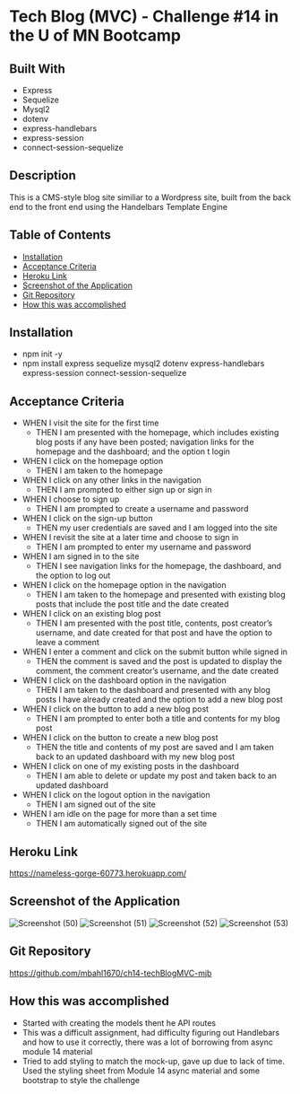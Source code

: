 # Tech Blog (MVC) - Challenge #14 in the U of MN Bootcamp

## Built With
* Express
* Sequelize
* Mysql2
* dotenv
* express-handlebars
* express-session
* connect-session-sequelize

## Description
This is a CMS-style blog site similiar to a Wordpress site, built from the back end to the front end using the Handelbars Template Engine

## Table of Contents
* [Installation](#installation)
* [Acceptance Criteria](#acceptance-criteria)
* [Heroku Link](#heroku-link)
* [Screenshot of the Application](#screenshot-of-the-application)
* [Git Repository](#git-repository)
* [How this was accomplished](#how-this-was-accomplished)

## Installation
* npm init -y
* npm install express sequelize mysql2 dotenv express-handlebars express-session connect-session-sequelize


## Acceptance Criteria
* WHEN I visit the site for the first time
  * THEN I am presented with the homepage, which includes existing blog posts if any have been posted; navigation links for the homepage and the dashboard; and the option t login
* WHEN I click on the homepage option
  * THEN I am taken to the homepage
* WHEN I click on any other links in the navigation
  * THEN I am prompted to either sign up or sign in
* WHEN I choose to sign up
  * THEN I am prompted to create a username and password
* WHEN I click on the sign-up button
  * THEN my user credentials are saved and I am logged into the site
* WHEN I revisit the site at a later time and choose to sign in
  * THEN I am prompted to enter my username and password
* WHEN I am signed in to the site
  * THEN I see navigation links for the homepage, the dashboard, and the option to log out
* WHEN I click on the homepage option in the navigation
  * THEN I am taken to the homepage and presented with existing blog posts that include the post title and the date created
* WHEN I click on an existing blog post
  * THEN I am presented with the post title, contents, post creator’s username, and date created for that post and have the option to leave a comment
* WHEN I enter a comment and click on the submit button while signed in
  * THEN the comment is saved and the post is updated to display the comment, the comment creator’s username, and the date created
* WHEN I click on the dashboard option in the navigation
  * THEN I am taken to the dashboard and presented with any blog posts I have already created and the option to add a new blog post
* WHEN I click on the button to add a new blog post
  * THEN I am prompted to enter both a title and contents for my blog post
* WHEN I click on the button to create a new blog post
  * THEN the title and contents of my post are saved and I am taken back to an updated dashboard with my new blog post
* WHEN I click on one of my existing posts in the dashboard
  * THEN I am able to delete or update my post and taken back to an updated dashboard
* WHEN I click on the logout option in the navigation
  * THEN I am signed out of the site
* WHEN I am idle on the page for more than a set time
  * THEN I am automatically signed out of the site

## Heroku Link
https://nameless-gorge-60773.herokuapp.com/

## Screenshot of the Application
![Screenshot (50)](https://user-images.githubusercontent.com/90292697/150701308-1d6a7852-4f17-4219-864c-1f4206c9cb78.png)
![Screenshot (51)](https://user-images.githubusercontent.com/90292697/150701313-254e418c-ce81-4c89-b7fa-bc91bf4cc56f.png)
![Screenshot (52)](https://user-images.githubusercontent.com/90292697/150701315-5e496b0f-5b8b-4d55-8e20-3994976e17f2.png)
![Screenshot (53)](https://user-images.githubusercontent.com/90292697/150701317-60aaf8fa-3bbd-4df6-b478-3a2d49c66ffe.png)

## Git Repository
https://github.com/mbahl1670/ch14-techBlogMVC-mjb


## How this was accomplished
* Started with creating the models thent he API routes
* This was a difficult assignment, had difficulty figuring out Handlebars and how to use it correctly, there was a lot of borrowing from async module 14 material
* Tried to add styling to match the mock-up, gave up due to lack of time.  Used the styling sheet from Module 14 async material and some bootstrap to style the challenge
